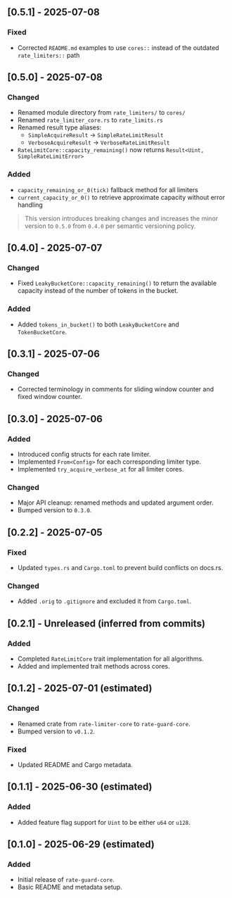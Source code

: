 ## [0.5.1] - 2025-07-08

### Fixed

- Corrected `README.md` examples to use `cores::` instead of the outdated `rate_limiters::` path


## [0.5.0] - 2025-07-08

### Changed

- Renamed module directory from `rate_limiters/` to `cores/`
- Renamed `rate_limiter_core.rs` to `rate_limits.rs`
- Renamed result type aliases:
  - `SimpleAcquireResult` → `SimpleRateLimitResult`
  - `VerboseAcquireResult` → `VerboseRateLimitResult`
- `RateLimitCore::capacity_remaining()` now returns `Result<Uint, SimpleRateLimitError>`

### Added

- `capacity_remaining_or_0(tick)` fallback method for all limiters
- `current_capacity_or_0()` to retrieve approximate capacity without error handling

> This version introduces breaking changes and increases the minor version to `0.5.0` from `0.4.0` per semantic versioning policy.


## [0.4.0] - 2025-07-07

### Changed
- Fixed `LeakyBucketCore::capacity_remaining()` to return the available capacity instead of the number of tokens in the bucket.

### Added
- Added `tokens_in_bucket()` to both `LeakyBucketCore` and `TokenBucketCore`.


## [0.3.1] - 2025-07-06

### Changed
- Corrected terminology in comments for sliding window counter and fixed window counter.


## [0.3.0] - 2025-07-06

### Added
- Introduced config structs for each rate limiter.
- Implemented `From<Config>` for each corresponding limiter type.
- Implemented `try_acquire_verbose_at` for all limiter cores.

### Changed
- Major API cleanup: renamed methods and updated argument order.
- Bumped version to `0.3.0`.


## [0.2.2] - 2025-07-05

### Fixed
- Updated `types.rs` and `Cargo.toml` to prevent build conflicts on docs.rs.

### Changed
- Added `.orig` to `.gitignore` and excluded it from `Cargo.toml`.


## [0.2.1] - Unreleased (inferred from commits)

### Added
- Completed `RateLimitCore` trait implementation for all algorithms.
- Added and implemented trait methods across cores.


## [0.1.2] - 2025-07-01 (estimated)

### Changed
- Renamed crate from `rate-limiter-core` to `rate-guard-core`.
- Bumped version to `v0.1.2`.

### Fixed
- Updated README and Cargo metadata.


## [0.1.1] - 2025-06-30 (estimated)

### Added
- Added feature flag support for `Uint` to be either `u64` or `u128`.


## [0.1.0] - 2025-06-29 (estimated)

### Added
- Initial release of `rate-guard-core`.
- Basic README and metadata setup.
